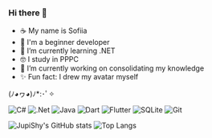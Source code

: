 ### Hi there 👋

- ☕ My name is Sofiia
- 🍄 I'm a beginner developer
- 🌱 I’m currently learning .NET
- 🤓 I study in PPPC
- 🔭 I’m currently working on consolidating my knowledge
- ✨ Fun fact: I drew my avatar myself

(ﾉ◕ヮ◕)ﾉ*:･ﾟ✧

![C#](https://img.shields.io/badge/c%23-%23239120.svg?style=for-the-badge&logo=csharp&logoColor=white) ![.Net](https://img.shields.io/badge/.NET-5C2D91?style=for-the-badge) ![Java](https://img.shields.io/badge/Java-%23f89820?style=for-the-badge&logo=java) ![Dart](https://img.shields.io/badge/Dart-%230175C2?style=for-the-badge&logo=dart) ![Flutter](https://img.shields.io/badge/Flutter-02569B?style=for-the-badge&logo=Flutter) ![SQLite](https://img.shields.io/badge/SQLite-%23003B57?style=for-the-badge&logo=sqlite) ![Git](https://img.shields.io/badge/git-%23F05033.svg?style=for-the-badge&logo=git&logoColor=white) 



![JupiShy's GitHub stats](https://github-readme-stats.vercel.app/api?username=JupiShy&hide=contribs,prs&theme=tokyonight&rank_icon=github)
![Top Langs](https://github-readme-stats.vercel.app/api/top-langs/?username=JupiShy&layout=compact&theme=radical)
